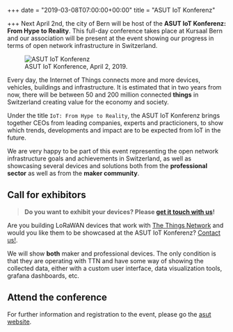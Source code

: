 +++
date = "2019-03-08T07:00:00+00:00"
title = "ASUT IoT Konferenz"

+++
Next April 2nd, the city of Bern will be host of the **ASUT IoT Konferenz: From Hype to Reality**. This full-day conference takes place at Kursaal Bern and our association will be present at the event showing our progress in terms of open network infrastructure in Switzerland.

<figure class="text-center">
    <img src="/images/asut-iot.png" alt="ASUT IoT Konferenz"><br>
    <figcaption>ASUT IoT Konference, April 2, 2019.</figcaption>
</figure>

<!--more-->

Every day, the Internet of Things connects more and more devices, vehicles, buildings and infrastructure. It is estimated that in two years from now, there will be between 50 and 200 million connected **things** in Switzerland creating value for the economy and society.

Under the title `IoT: From Hype to Reality`, the ASUT IoT Konferenz brings together CEOs from leading companies, experts and practicioners, to show which trends, developments and impact are to be expected from IoT in the future.

We are very happy to be part of this event representing the open network infrastructure goals and achievements in Switzerland, as well as showcasing several devices and solutions both from the **professional sector** as well as from the **maker community**.

## Call for exhibitors

> **Do you want to exhibit your devices? Please [get it touch with us](mailto:conference@opennetworkinfrastructure.org)!**

Are you building LoRaWAN devices that work with [The Things Network](https://thethingsnetwork.org) and would you like them to be showcased at the ASUT IoT Konferenz? [Contact us!](mailto:conference@opennetworkinfrastructure.org).

We will show **both** maker and professional devices. The only condition is that they are operating with TTN and have some way of showing the collected data, either with a custom user interface, data visualization tools, grafana dashboards, etc. 

## Attend the conference

For further information and registration to the event, please go the [asut website](https://events.asut.ch/event.php?vnr=3a-10a).
